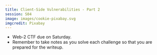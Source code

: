 ```yaml
---
title: Client-Side Vulnerabilities - Part 2
session: S04
image: images/cookie-pixabay.svg
imgcredit: Pixabay
---
```



* Web-2 CTF due on Saturday.
* Remember to take notes as you solve each challenge so that you are prepared for the writeup.
